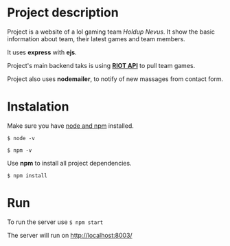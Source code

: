 # Project description

Project is a website of a lol gaming team *Holdup Nevus*. It show the basic information about team, their latest games and team members.

It uses **express** with **ejs**.

Project's main backend taks is using **[RIOT API](https://developer.riotgames.com/)** to pull team games.

Project also uses **nodemailer**, to notify of new massages from contact form.


# Instalation

Make sure you have [node and npm](https://nodejs.org/en/download) installed.

`$ node -v`

`$ npm -v`

Use **npm** to install all project dependencies.

`$ npm install`

# Run

To run the server use
`$ npm start`

The server will run on <http://localhost:8003/>